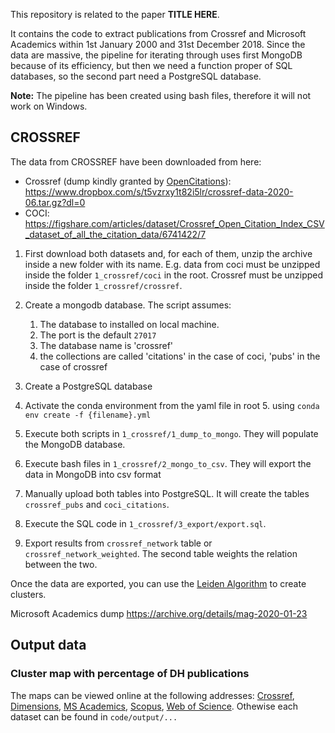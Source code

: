 This repository is related to the paper **TITLE HERE**.

It contains the code to extract publications from Crossref and Microsoft Academics within 1st January 2000 and 31st December 2018. 
Since the data are massive, the pipeline for iterating through uses first MongoDB because of its efficiency, but then we need a function proper of SQL databases, so the second part need a PostgreSQL database.

**Note:** The pipeline has been created using bash files, therefore it will not work on Windows.

## CROSSREF

The data from CROSSREF have been downloaded from here:

* Crossref (dump kindly granted by [OpenCitations](https://opencitations.net)): https://www.dropbox.com/s/t5vzrxy1t82i5lr/crossref-data-2020-06.tar.gz?dl=0
* COCI: https://figshare.com/articles/dataset/Crossref_Open_Citation_Index_CSV_dataset_of_all_the_citation_data/6741422/7

1. First download both datasets and, for each of them, unzip the archive inside a new folder with its name. E.g. data from coci must be unzipped inside the folder `1_crossref/coci` in the root. Crossref must be unzipped inside the folder `1_crossref/crossref`.

2. Create a mongodb database. The script assumes:
    1. The database to installed on local machine. 
    2. The port is the default `27017`
    3. The database name is 'crossref'
    4. the collections are called 'citations' in the case of coci, 'pubs' in the case of crossref
    
3. Create a PostgreSQL database

4. Activate the conda environment from the yaml file in root
    5. using `conda env create -f {filename}.yml` 

5. Execute both scripts in `1_crossref/1_dump_to_mongo`. They will populate the MongoDB database.

6. Execute bash files in `1_crossref/2_mongo_to_csv`. They will export the data in MongoDB into csv format

7. Manually upload both tables into PostgreSQL. It will create the tables `crossref_pubs` and `coci_citations`.

8. Execute the SQL code in `1_crossref/3_export/export.sql`. 

9. Export results from `crossref_network` table or `crossref_network_weighted`. The second table weights the relation between the two.

Once the data are exported, you can use the [Leiden Algorithm](https://github.com/CWTSLeiden/networkanalysis) to create clusters.


Microsoft Academics dump https://archive.org/details/mag-2020-01-23

## Output data

### Cluster map with percentage of DH publications

The maps can be viewed online at the following addresses: [Crossref](), [Dimensions](), [MS Academics](), [Scopus](), [Web of Science](). Othewise each dataset can be found in `code/output/...`


